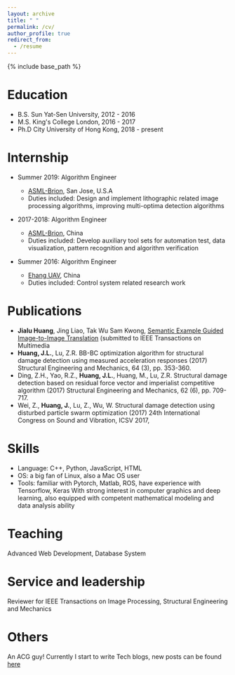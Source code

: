 ```yaml
---
layout: archive
title: " "
permalink: /cv/
author_profile: true
redirect_from:
  - /resume
---
```


{% include base_path %}

Education
======
* B.S.  Sun Yat-Sen University, 2012 - 2016
* M.S.  King's College London, 2016 - 2017
* Ph.D  City University of Hong Kong, 2018 - present

Internship
======
* Summer 2019: Algorithm Engineer 
  * [ASML-Brion](https://www.asml.com/en), San Jose, U.S.A 
  * Duties included: Design and implement lithographic related image processing algorithms, improving multi-optima detection algorithms 

* 2017-2018: Algorithm Engineer 
  * [ASML-Brion](https://www.asml.com/en), China
  * Duties included: Develop auxiliary tool sets for automation test, data visualization, pattern recognition and algorithm verification 

* Summer 2016: Algorithm Engineer
  * [Ehang UAV](http://www.ehang.com/ehang184/index), China
  * Duties included: Control system related research work
  
Publications
======
* __Jialu Huang__, Jing Liao, Tak Wu Sam Kwong, [Semantic Example Guided Image-to-Image Translation](https://arxiv.org/abs/1909.13028) (submitted to IEEE Transactions on Multimedia
* __Huang, J.L.__, Lu, Z.R. BB-BC optimization algorithm for structural damage detection using measured acceleration responses (2017) Structural Engineering and Mechanics, 64 (3), pp. 353-360.
* Ding, Z.H., Yao, R.Z., __Huang, J.L.__, Huang, M., Lu, Z.R. Structural damage detection based on residual force vector and imperialist competitive algorithm (2017) Structural Engineering and Mechanics, 62 (6), pp. 709-717.
* Wei, Z., __Huang, J.__, Lu, Z., Wu, W. Structural damage detection using disturbed particle swarm optimization (2017) 24th International Congress on Sound and Vibration, ICSV 2017,   

Skills
======
* Language: C++, Python, JavaScript, HTML
* OS: a big fan of Linux, also a Mac OS user
* Tools: familiar with Pytorch, Matlab, ROS, have experience with Tensorflow, Keras
With strong interest in computer graphics and deep learning, also equipped with competent mathematical modeling and data analysis ability

Teaching
======
Advanced Web Development, Database System
  
Service and leadership
======
Reviewer for IEEE Transactions on Image Processing, Structural Engineering and Mechanics

Others
======
An ACG guy! Currently I start to write Tech blogs, new posts can be found [here](https://hideunderbush.github.io/year-archive/)

